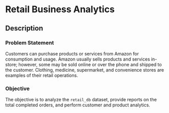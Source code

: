 # Retail Business Analytics

## Description

### Problem Statement

Customers can purchase products or services from Amazon for consumption and usage. Amazon usually sells products and services in-store; however, some may be sold online or over the phone and shipped to the customer. Clothing, medicine, supermarket, and convenience stores are examples of their retail operations.

### Objective

The objective is to analyze the `retail_db` dataset, provide reports on the total completed orders, and perform customer and product analytics.
